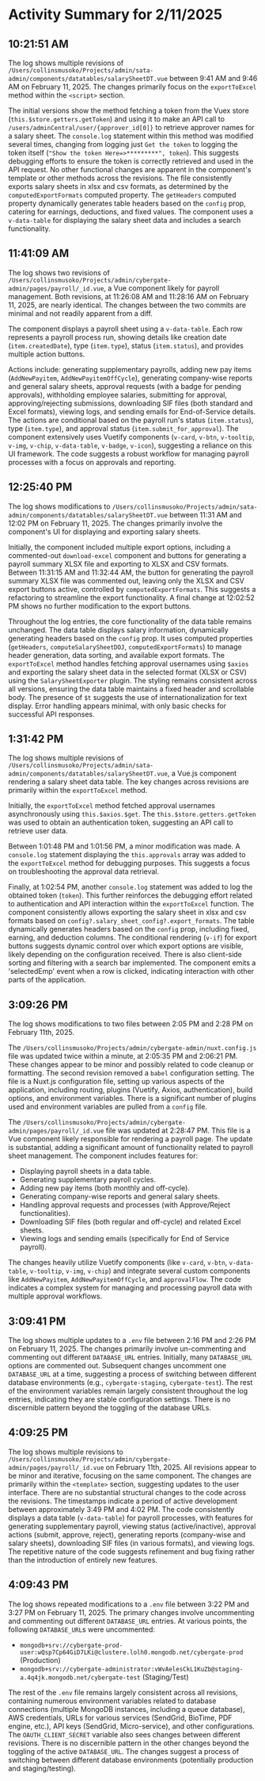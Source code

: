 # Activity Summary for 2/11/2025

## 10:21:51 AM
The log shows multiple revisions of `/Users/collinsmusoko/Projects/admin/sata-admin/components/datatables/salarySheetDT.vue` between 9:41 AM and 9:46 AM on February 11, 2025.  The changes primarily focus on the `exportToExcel` method within the `<script>` section.

The initial versions show the method fetching a token from the Vuex store (`this.$store.getters.getToken`) and using it to make an API call to `/users/adminCentral/user/{approver_id[0]}` to retrieve approver names for a salary sheet.  The  `console.log` statement within this method was modified several times, changing from logging just `Get the token` to logging the token itself (`"Show the token Here=>*********", token`). This suggests debugging efforts to ensure the token is correctly retrieved and used in the API request.  No other functional changes are apparent in the component's template or other methods across the revisions.  The file consistently exports salary sheets in xlsx and csv formats, as determined by the `computedExportFormats` computed property.  The `getHeaders` computed property dynamically generates table headers based on the `config` prop, catering for earnings, deductions, and fixed values.  The component uses a `v-data-table` for displaying the salary sheet data and includes a search functionality.


## 11:41:09 AM
The log shows two revisions of `/Users/collinsmusoko/Projects/admin/cybergate-admin/pages/payroll/_id.vue`, a Vue component likely for payroll management.  Both revisions, at 11:26:08 AM and 11:28:16 AM on February 11, 2025, are nearly identical. The changes between the two commits are minimal and not readily apparent from a diff.

The component displays a payroll sheet using a `v-data-table`.  Each row represents a payroll process run, showing details like creation date (`item.createdDate`), type (`item.type`), status (`item.status`), and provides multiple action buttons.

Actions include: generating supplementary payrolls, adding new pay items (`AddNewPayitem`, `AddNewPayitemOffCycle`), generating company-wise reports and general salary sheets, approval requests (with a badge for pending approvals), withholding employee salaries, submitting for approval, approving/rejecting submissions, downloading SIF files (both standard and Excel formats), viewing logs, and sending emails for End-of-Service details.  The actions are conditional based on the payroll run's status (`item.status`), type (`item.type`), and approval status (`item.submit_for_approval`).  The component extensively uses Vuetify components (`v-card`, `v-btn`, `v-tooltip`, `v-img`, `v-chip`, `v-data-table`, `v-badge`, `v-icon`), suggesting a reliance on this UI framework.  The code suggests a robust workflow for managing payroll processes with a focus on approvals and reporting.


## 12:25:40 PM
The log shows modifications to `/Users/collinsmusoko/Projects/admin/sata-admin/components/datatables/salarySheetDT.vue`  between 11:31 AM and 12:02 PM on February 11, 2025.  The changes primarily involve the component's UI for displaying and exporting salary sheets.

Initially, the component included multiple export options, including a commented-out `download-excel` component and buttons for generating a payroll summary XLSX file and exporting to XLSX and CSV formats.  Between 11:31:15 AM and 11:32:44 AM, the button for generating the payroll summary XLSX file was commented out, leaving only the XLSX and CSV export buttons active, controlled by `computedExportFormats`.  This suggests a refactoring to streamline the export functionality.  A final change at 12:02:52 PM shows no further modification to the export buttons.

Throughout the log entries, the core functionality of the data table remains unchanged. The data table displays salary information, dynamically generating headers based on the `config` prop. It uses computed properties (`getHeaders`, `computeSalarySheetDOJ`, `computedExportFormats`) to manage header generation, data sorting, and available export formats.  The `exportToExcel` method handles fetching approval usernames using `$axios` and exporting the salary sheet data in the selected format (XLSX or CSV) using the `SalarySheetExporter` plugin.  The styling remains consistent across all versions, ensuring the data table maintains a fixed header and scrollable body.  The presence of  `$t` suggests the use of internationalization for text display.  Error handling appears minimal, with only basic checks for successful API responses.


## 1:31:42 PM
The log shows multiple revisions of `/Users/collinsmusoko/Projects/admin/sata-admin/components/datatables/salarySheetDT.vue`, a Vue.js component rendering a salary sheet data table.  The key changes across revisions are primarily within the `exportToExcel` method.

Initially, the `exportToExcel` method fetched approval usernames asynchronously using  `this.$axios.$get`.  The  `this.$store.getters.getToken` was used to obtain an authentication token, suggesting an API call to retrieve user data.

Between 1:01:48 PM and 1:01:56 PM, a minor modification was made.  A `console.log` statement displaying the `this.approvals` array was added to the `exportToExcel` method for debugging purposes. This suggests a focus on troubleshooting the approval data retrieval.

Finally, at 1:02:54 PM, another `console.log` statement was added to log the obtained token (`token`). This further reinforces the debugging effort related to authentication and API interaction within the `exportToExcel` function. The component consistently allows exporting the salary sheet in xlsx and csv formats based on `config?.salary_sheet_config?.export_formats`.  The table dynamically generates headers based on the `config` prop,  including fixed, earning, and deduction columns. The conditional rendering (`v-if`) for export buttons suggests dynamic control over which export options are visible, likely depending on the configuration received.  There is also client-side sorting and filtering with a search bar implemented.  The component emits a 'selectedEmp' event when a row is clicked, indicating interaction with other parts of the application.


## 3:09:26 PM
The log shows modifications to two files between 2:05 PM and 2:28 PM on February 11th, 2025.

The `/Users/collinsmusoko/Projects/admin/cybergate-admin/nuxt.config.js` file was updated twice within a minute,  at 2:05:35 PM and 2:06:21 PM.  These changes appear to be minor and possibly related to code cleanup or formatting. The second revision removed a `babel` configuration setting.  The file is a Nuxt.js configuration file, setting up various aspects of the application, including routing, plugins (Vuetify, Axios, authentication), build options, and environment variables.  There is a significant number of plugins used and  environment variables are pulled from a `config` file.


The `/Users/collinsmusoko/Projects/admin/cybergate-admin/pages/payroll/_id.vue` file was updated at 2:28:47 PM. This file is a Vue component likely responsible for rendering a payroll page.  The update is substantial, adding a significant amount of functionality related to payroll sheet management.  The component includes features for:

* Displaying payroll sheets in a data table.
* Generating supplementary payroll cycles.
* Adding new pay items (both monthly and off-cycle).
* Generating company-wise reports and general salary sheets.
* Handling approval requests and processes (with Approve/Reject functionalities).
* Downloading SIF files (both regular and off-cycle) and related Excel sheets.
* Viewing logs and sending emails (specifically for End of Service payroll).

The changes heavily utilize Vuetify components (like `v-card`, `v-btn`, `v-data-table`, `v-tooltip`, `v-img`, `v-chip`) and  integrate several custom components like `AddNewPayitem`, `AddNewPayitemOffCycle`, and `approvalFlow`.  The code indicates a complex system for managing and processing payroll data with multiple approval workflows.


## 3:09:41 PM
The log shows multiple updates to a `.env` file between 2:16 PM and 2:26 PM on February 11, 2025.  The changes primarily involve un-commenting and commenting out different `DATABASE_URL` entries.  Initially, many `DATABASE_URL` options are commented out.  Subsequent changes uncomment one `DATABASE_URL` at a time, suggesting a process of switching between different database environments (e.g., `cybergate-staging`, `cybergate-test`).  The rest of the environment variables remain largely consistent throughout the log entries, indicating they are stable configuration settings.  There is no discernible pattern beyond the toggling of the database URLs.


## 4:09:25 PM
The log shows multiple revisions to `/Users/collinsmusoko/Projects/admin/cybergate-admin/pages/payroll/_id.vue` on February 11th, 2025.  All revisions appear to be minor and iterative, focusing on the same component. The changes are primarily within the `<template>` section, suggesting updates to the user interface.  There are no substantial structural changes to the code across the revisions.  The timestamps indicate a period of active development between approximately 3:49 PM and 4:02 PM. The code consistently displays a data table (`v-data-table`) for payroll processes, with features for generating supplementary payroll, viewing status (active/inactive),  approval actions (submit, approve, reject), generating reports (company-wise and salary sheets), downloading SIF files (in various formats), and viewing logs.  The repetitive nature of the code suggests refinement and bug fixing rather than the introduction of entirely new features.


## 4:09:43 PM
The log shows repeated modifications to a `.env` file between 3:22 PM and 3:27 PM on February 11, 2025.  The primary changes involve uncommenting and commenting out different `DATABASE_URL` entries.  At various points, the following `DATABASE_URL`s were uncommented:

* `mongodb+srv://cybergate-prod-user:wQsp7Cp64GiD7LKi@clustere.lolh0.mongodb.net/cybergate-prod` (Production)
* `mongodb+srv://cybergate-administrator:vWvAelesCkL1KuZb@staging-a.4q4jk.mongodb.net/cybergate-test` (Staging/Test)


The rest of the `.env` file remains largely consistent across all revisions, containing numerous environment variables related to database connections (multiple MongoDB instances, including a queue database), AWS credentials, URLs for various services (SendGrid, BioTime, PDF engine, etc.), API keys (SendGrid, Micro-service), and other configurations.  The  `OAUTH_CLIENT_SECRET` variable also sees changes between different revisions.  There is no discernible pattern in the other changes beyond the toggling of the active `DATABASE_URL`. The changes suggest a process of switching between different database environments (potentially production and staging/testing).
